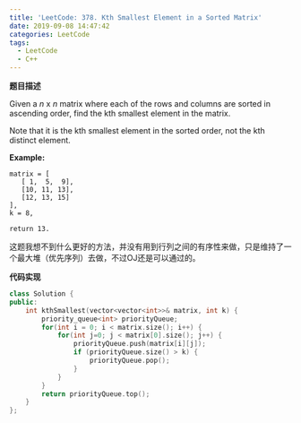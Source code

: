 ```yaml
---
title: 'LeetCode: 378. Kth Smallest Element in a Sorted Matrix'
date: 2019-09-08 14:47:42
categories: LeetCode
tags:
  - LeetCode
  - C++
---
```


**题目描述**

Given a *n* x *n* matrix where each of the rows and columns are sorted in ascending order, find the kth smallest element in the matrix.

Note that it is the kth smallest element in the sorted order, not the kth distinct element.

**Example:**

```
matrix = [
   [ 1,  5,  9],
   [10, 11, 13],
   [12, 13, 15]
],
k = 8,

return 13.
```

<!--more-->



这题我想不到什么更好的方法，并没有用到行列之间的有序性来做，只是维持了一个最大堆（优先序列）去做，不过OJ还是可以通过的。 

**代码实现**

```c++
class Solution {
public:
    int kthSmallest(vector<vector<int>>& matrix, int k) {
        priority_queue<int> priorityQueue;
        for(int i = 0; i < matrix.size(); i++) {
            for(int j=0; j < matrix[0].size(); j++) {
                priorityQueue.push(matrix[i][j]);
                if (priorityQueue.size() > k) {
                    priorityQueue.pop();
                }
            }
        }
        return priorityQueue.top();
    }
};
```

